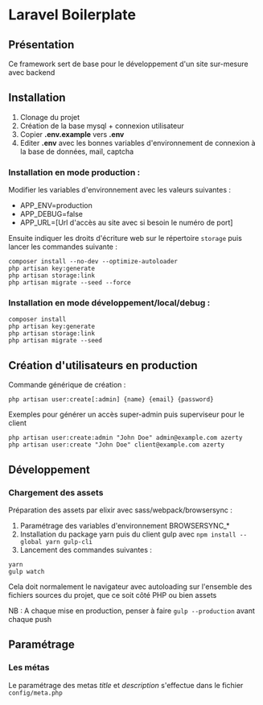 # Laravel Boilerplate

## Présentation

Ce framework sert de base pour le développement d'un site sur-mesure avec backend

## Installation

1. Clonage du projet
2. Création de la base mysql + connexion utilisateur
3. Copier **.env.example** vers **.env**
4. Editer **.env** avec les bonnes variables d'environnement de connexion à la base de données, mail, captcha

### Installation en mode production :

Modifier les variables d'environnement avec les valeurs suivantes :

* APP_ENV=production
* APP_DEBUG=false
* APP_URL=[Url d'accès au site avec si besoin le numéro de port]

Ensuite indiquer les droits d'écriture web sur le répertoire `storage` puis lancer les commandes suivante :

```shell
composer install --no-dev --optimize-autoloader
php artisan key:generate
php artisan storage:link
php artisan migrate --seed --force

```

### Installation en mode développement/local/debug :

```shell
composer install
php artisan key:generate
php artisan storage:link
php artisan migrate --seed
```

## Création d'utilisateurs en production

Commande générique de création :

```shell
php artisan user:create[:admin] {name} {email} {password}
```

Exemples pour générer un accès super-admin puis superviseur pour le client

```shell
php artisan user:create:admin "John Doe" admin@example.com azerty
php artisan user:create "John Doe" client@example.com azerty
```

## Développement

### Chargement des assets

Préparation des assets par elixir avec sass/webpack/browsersync :

1. Paramétrage des variables d'environnement BROWSERSYNC_*
2. Installation du package yarn puis du client gulp avec `npm install --global yarn gulp-cli`
3. Lancement des commandes suivantes :

```shell
yarn
gulp watch
```

Cela doit normalement le navigateur avec autoloading sur l'ensemble des fichiers sources du projet, que ce soit côté PHP ou bien assets

NB : A chaque mise en production, penser à faire `gulp --production` avant chaque push

## Paramétrage

### Les métas

Le paramétrage des metas *title* et *description* s'effectue dans le fichier `config/meta.php`
